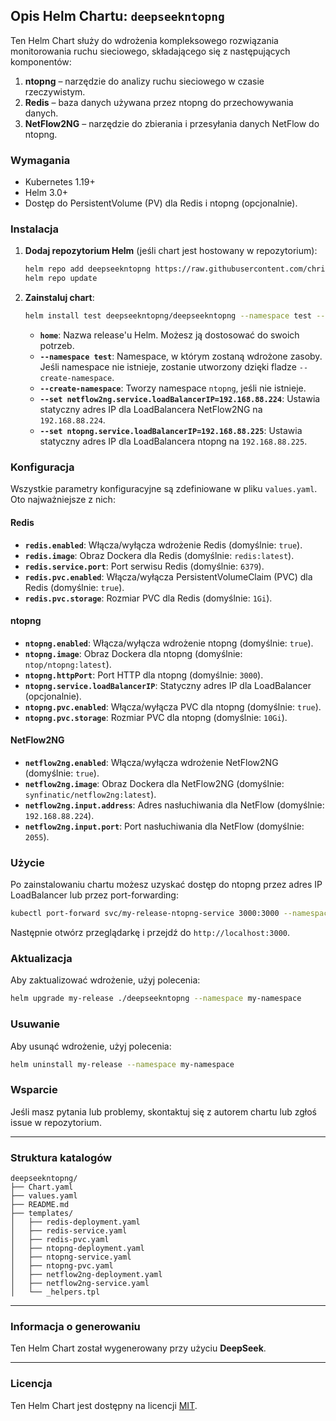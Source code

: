 ## Opis Helm Chartu: `deepseekntopng`

Ten Helm Chart służy do wdrożenia kompleksowego rozwiązania monitorowania ruchu sieciowego, składającego się z następujących komponentów:

1. **ntopng** – narzędzie do analizy ruchu sieciowego w czasie rzeczywistym.
2. **Redis** – baza danych używana przez ntopng do przechowywania danych.
3. **NetFlow2NG** – narzędzie do zbierania i przesyłania danych NetFlow do ntopng.

### Wymagania

- Kubernetes 1.19+
- Helm 3.0+
- Dostęp do PersistentVolume (PV) dla Redis i ntopng (opcjonalnie).

### Instalacja

1. **Dodaj repozytorium Helm** (jeśli chart jest hostowany w repozytorium):

   ```bash
   helm repo add deepseekntopng https://raw.githubusercontent.com/christian6x/deepseekntopng/main/
   helm repo update
   ```

2. **Zainstaluj chart**:

   ```bash
   helm install test deepseekntopng/deepseekntopng --namespace test --create-namespace --set netflow2ng.service.loadBalancerIP=192.168.88.224 --set ntopng.service.loadBalancerIP=192.168.88.225
   ```

    - **`home`**: Nazwa release'u Helm. Możesz ją dostosować do swoich potrzeb.
    - **`--namespace test`**: Namespace, w którym zostaną wdrożone zasoby. Jeśli namespace nie istnieje, zostanie utworzony dzięki fladze `--create-namespace`.
    - **`--create-namespace`**: Tworzy namespace `ntopng`, jeśli nie istnieje.
    - **`--set netflow2ng.service.loadBalancerIP=192.168.88.224`**: Ustawia statyczny adres IP dla LoadBalancera NetFlow2NG na `192.168.88.224`.
    - **`--set ntopng.service.loadBalancerIP=192.168.88.225`**: Ustawia statyczny adres IP dla LoadBalancera ntopng na `192.168.88.225`.


### Konfiguracja

Wszystkie parametry konfiguracyjne są zdefiniowane w pliku `values.yaml`. Oto najważniejsze z nich:

#### Redis

- **`redis.enabled`**: Włącza/wyłącza wdrożenie Redis (domyślnie: `true`).
- **`redis.image`**: Obraz Dockera dla Redis (domyślnie: `redis:latest`).
- **`redis.service.port`**: Port serwisu Redis (domyślnie: `6379`).
- **`redis.pvc.enabled`**: Włącza/wyłącza PersistentVolumeClaim (PVC) dla Redis (domyślnie: `true`).
- **`redis.pvc.storage`**: Rozmiar PVC dla Redis (domyślnie: `1Gi`).

#### ntopng

- **`ntopng.enabled`**: Włącza/wyłącza wdrożenie ntopng (domyślnie: `true`).
- **`ntopng.image`**: Obraz Dockera dla ntopng (domyślnie: `ntop/ntopng:latest`).
- **`ntopng.httpPort`**: Port HTTP dla ntopng (domyślnie: `3000`).
- **`ntopng.service.loadBalancerIP`**: Statyczny adres IP dla LoadBalancer (opcjonalnie).
- **`ntopng.pvc.enabled`**: Włącza/wyłącza PVC dla ntopng (domyślnie: `true`).
- **`ntopng.pvc.storage`**: Rozmiar PVC dla ntopng (domyślnie: `10Gi`).

#### NetFlow2NG

- **`netflow2ng.enabled`**: Włącza/wyłącza wdrożenie NetFlow2NG (domyślnie: `true`).
- **`netflow2ng.image`**: Obraz Dockera dla NetFlow2NG (domyślnie: `synfinatic/netflow2ng:latest`).
- **`netflow2ng.input.address`**: Adres nasłuchiwania dla NetFlow (domyślnie: `192.168.88.224`).
- **`netflow2ng.input.port`**: Port nasłuchiwania dla NetFlow (domyślnie: `2055`).

### Użycie

Po zainstalowaniu chartu możesz uzyskać dostęp do ntopng przez adres IP LoadBalancer lub przez port-forwarding:

```bash
kubectl port-forward svc/my-release-ntopng-service 3000:3000 --namespace my-namespace
```

Następnie otwórz przeglądarkę i przejdź do `http://localhost:3000`.

### Aktualizacja

Aby zaktualizować wdrożenie, użyj polecenia:

```bash
helm upgrade my-release ./deepseekntopng --namespace my-namespace
```

### Usuwanie

Aby usunąć wdrożenie, użyj polecenia:

```bash
helm uninstall my-release --namespace my-namespace
```

### Wsparcie

Jeśli masz pytania lub problemy, skontaktuj się z autorem chartu lub zgłoś issue w repozytorium.

---

### Struktura katalogów

```
deepseekntopng/
├── Chart.yaml
├── values.yaml
├── README.md
├── templates/
│   ├── redis-deployment.yaml
│   ├── redis-service.yaml
│   ├── redis-pvc.yaml
│   ├── ntopng-deployment.yaml
│   ├── ntopng-service.yaml
│   ├── ntopng-pvc.yaml
│   ├── netflow2ng-deployment.yaml
│   ├── netflow2ng-service.yaml
│   └── _helpers.tpl
```

---

### Informacja o generowaniu

Ten Helm Chart został wygenerowany przy użyciu **DeepSeek**.

---

### Licencja

Ten Helm Chart jest dostępny na licencji [MIT](LICENSE).


